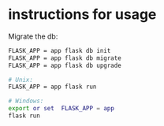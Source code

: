 



# instructions for usage



Migrate the db:

```sh
FLASK_APP = app flask db init
FLASK_APP = app flask db migrate
FLASK_APP = app flask db upgrade
```



```sh
# Unix:
FLASK_APP = app flask run

# Windows:
export or set  FLASK_APP = app   
flask run

